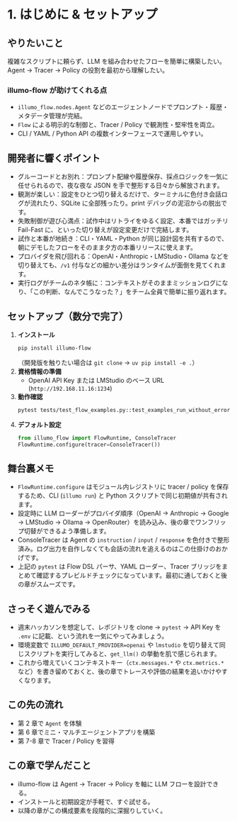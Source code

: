 # 1. はじめに & セットアップ

## やりたいこと
複雑なスクリプトに頼らず、LLM を組み合わせたフローを簡単に構築したい。Agent → Tracer → Policy の役割を最初から理解したい。

### illumo-flow が助けてくれる点
- `illumo_flow.nodes.Agent` などのエージェントノードでプロンプト・履歴・メタデータ管理が完結。
- `Flow` による明示的な制御と、Tracer / Policy で観測性・堅牢性を両立。
- CLI / YAML / Python API の複数インターフェースで運用しやすい。

## 開発者に響くポイント
- グルーコードとお別れ：プロンプト配線や履歴保存、採点ロジックを一気に任せられるので、夜な夜な JSON を手で整形する日々から解放されます。
- 観測が楽しい：設定をひとつ切り替えるだけで、ターミナルに色付き会話ログが流れたり、SQLite に全部残ったり。print デバッグの泥沼からの脱出です。
- 失敗制御が遊び心満点：試作中はリトライをゆるく設定、本番ではガッチリ Fail-Fast に、といった切り替えが設定変更だけで完結します。
- 試作と本番が地続き：CLI・YAML・Python が同じ設計図を共有するので、朝にデモしたフローをそのまま夕方の本番リリースに使えます。
- プロバイダを飛び回れる：OpenAI・Anthropic・LMStudio・Ollama などを切り替えても、`/v1` 付与などの細かい差分はランタイムが面倒を見てくれます。
- 実行ログがチームのネタ帳に：コンテキストがそのままミッションログになり、「この判断、なんでこうなった？」をチーム全員で簡単に振り返れます。

## セットアップ（数分で完了）
1. **インストール**
   ```bash
   pip install illumo-flow
   ```
   （開発版を触りたい場合は `git clone` → `uv pip install -e .`）
2. **資格情報の準備**
   - OpenAI API Key または LMStudio のベース URL (`http://192.168.11.16:1234`)
3. **動作確認**
   ```bash
   pytest tests/test_flow_examples.py::test_examples_run_without_error -q
   ```
4. **デフォルト設定**
   ```python
   from illumo_flow import FlowRuntime, ConsoleTracer
   FlowRuntime.configure(tracer=ConsoleTracer())
   ```

## 舞台裏メモ
- `FlowRuntime.configure` はモジュール内レジストリに tracer / policy を保存するため、CLI (`illumo run`) と Python スクリプトで同じ初期値が共有されます。
- 設定時に LLM ローダーがプロバイダ順序（OpenAI → Anthropic → Google → LMStudio → Ollama → OpenRouter）を読み込み、後の章でワンフリップ切替ができるよう準備します。
- ConsoleTracer は Agent の `instruction` / `input` / `response` を色付きで整形済み。ログ出力を自作しなくても会話の流れを追えるのはこの仕掛けのおかげです。
- 上記の `pytest` は Flow DSL パーサ、YAML ローダー、Tracer ブリッジをまとめて確認するプレビルドチェックになっています。最初に通しておくと後の章がスムーズです。

## さっそく遊んでみる
- 週末ハッカソンを想定して、レポジトリを clone → `pytest` → API Key を `.env` に記載、という流れを一気にやってみましょう。
- 環境変数で `ILLUMO_DEFAULT_PROVIDER=openai` や `lmstudio` を切り替えて同じスクリプトを実行してみると、`get_llm()` の挙動を肌で感じられます。
- これから増えていくコンテキストキー（`ctx.messages.*` や `ctx.metrics.*` など）を書き留めておくと、後の章でトレースや評価の結果を追いかけやすくなります。

## この先の流れ
- 第 2 章で `Agent` を体験
- 第 6 章でミニ・マルチエージェントアプリを構築
- 第 7-8 章で Tracer / Policy を習得

## この章で学んだこと
- illumo-flow は Agent → Tracer → Policy を軸に LLM フローを設計できる。
- インストールと初期設定が手軽で、すぐ試せる。
- 以降の章がこの構成要素を段階的に深掘りしていく。
